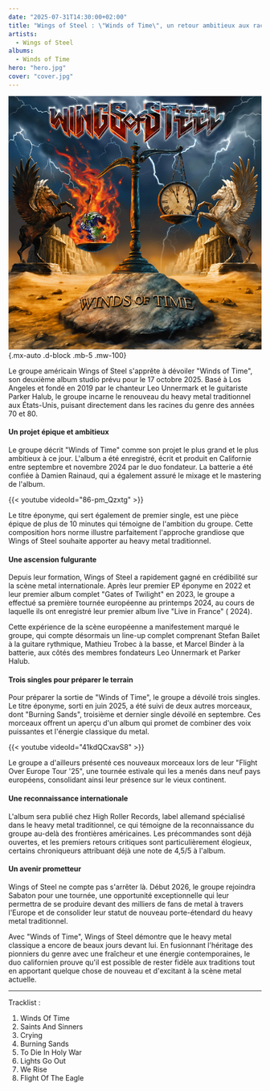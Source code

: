 ```yaml
---
date: "2025-07-31T14:30:00+02:00"
title: "Wings of Steel : \"Winds of Time\", un retour ambitieux aux racines du heavy metal"
artists:
  - Wings of Steel
albums:
  - Winds of Time
hero: "hero.jpg"
cover: "cover.jpg"
---
```


![Winds of Time](cover.jpg)
{.mx-auto .d-block .mb-5 .mw-100}

Le groupe américain Wings of Steel s'apprête à dévoiler "Winds of Time", son deuxième album studio prévu pour le 17
octobre 2025. Basé à Los Angeles et fondé en 2019 par le chanteur Leo Unnermark et le guitariste Parker Halub, le groupe
incarne le renouveau du heavy metal traditionnel aux États-Unis, puisant directement dans les racines du genre des
années 70 et 80.

#### Un projet épique et ambitieux

Le groupe décrit "Winds of Time" comme son projet le plus grand et le plus ambitieux à ce jour. L'album a été
enregistré, écrit et produit en Californie entre septembre et novembre 2024 par le duo fondateur. La batterie a été
confiée à Damien Rainaud, qui a également assuré le mixage et le mastering de l'album.

{{< youtube videoId="86-pm_Qzxtg" >}}

Le titre éponyme, qui sert également de premier single, est une pièce épique de plus de 10 minutes qui témoigne de
l'ambition du groupe. Cette composition hors norme illustre parfaitement l'approche grandiose que Wings of Steel
souhaite apporter au heavy metal traditionnel.

#### Une ascension fulgurante

Depuis leur formation, Wings of Steel a rapidement gagné en crédibilité sur la scène metal internationale. Après leur
premier EP éponyme en 2022 et leur premier album complet "Gates of Twilight" en 2023, le groupe a effectué sa première
tournée européenne au printemps 2024, au cours de laquelle ils ont enregistré leur premier album live "Live in France" (
2024).

Cette expérience de la scène européenne a manifestement marqué le groupe, qui compte désormais un line-up complet
comprenant Stefan Bailet à la guitare rythmique, Mathieu Trobec à la basse, et Marcel Binder à la batterie, aux côtés
des membres fondateurs Leo Unnermark et Parker Halub.

#### Trois singles pour préparer le terrain

Pour préparer la sortie de "Winds of Time", le groupe a dévoilé trois singles. Le titre éponyme, sorti en juin 2025, a
été suivi de deux autres morceaux, dont "Burning Sands", troisième et dernier single dévoilé en septembre. Ces morceaux
offrent un aperçu d'un album qui promet de combiner des voix puissantes et l'énergie classique du metal.

{{< youtube videoId="41kdQCxavS8" >}}

Le groupe a d'ailleurs présenté ces nouveaux morceaux lors de leur "Flight Over Europe Tour '25", une tournée estivale
qui les a menés dans neuf pays européens, consolidant ainsi leur présence sur le vieux continent.

#### Une reconnaissance internationale

L'album sera publié chez High Roller Records, label allemand spécialisé dans le heavy metal traditionnel, ce qui
témoigne de la reconnaissance du groupe au-delà des frontières américaines. Les précommandes sont déjà ouvertes, et les
premiers retours critiques sont particulièrement élogieux, certains chroniqueurs attribuant déjà une note de 4,5/5 à
l'album.

#### Un avenir prometteur

Wings of Steel ne compte pas s'arrêter là. Début 2026, le groupe rejoindra Sabaton pour une tournée, une opportunité
exceptionnelle qui leur permettra de se produire devant des milliers de fans de metal à travers l'Europe et de
consolider leur statut de nouveau porte-étendard du heavy metal traditionnel.

Avec "Winds of Time", Wings of Steel démontre que le heavy metal classique a encore de beaux jours devant lui. En
fusionnant l'héritage des pionniers du genre avec une fraîcheur et une énergie contemporaines, le duo californien prouve
qu'il est possible de rester fidèle aux traditions tout en apportant quelque chose de nouveau et d'excitant à la scène
metal actuelle.

---

Tracklist :

01. Winds Of Time
02. Saints And Sinners
03. Crying
04. Burning Sands
05. To Die In Holy War
06. Lights Go Out
07. We Rise
08. Flight Of The Eagle

